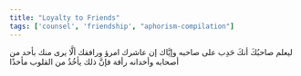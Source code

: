```yaml
---
title: "Loyalty to Friends"
tags: ['counsel', 'friendship', "aphorism-compilation"]
---
```


 ليعلم صاحبُكَ أنكَ حَدِب على صاحبه وإيَّاك إن عاشرك امرؤ ورافقك ألَّا يرى منك بأحد من أصحابه وأخدانه رأفة فإنَّ ذلك يأخُذُ من القلوب مأخذًا
